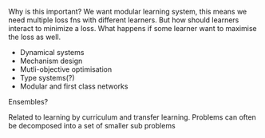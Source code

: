 Why is this important?
We want modular learning system, this means we need multiple loss fns with different learners.
But how should learners interact to minimize a loss. What happens if some learner want to maximise the loss as well.


- Dynamical systems
- Mechanism design
- Mutli-objective optimisation
- Type systems(?)
- Modular and first class networks
<!-- how does this relate to reasoning??? -->

<!--
i think there might be a couple separate problems here
- stability in optimising multiple losses
- manipulating modules
- sharing? transfer? ??
-
-->

Ensembles?

Related to learning by curriculum and transfer learning. Problems can often be decomposed into a set of smaller sub problems
